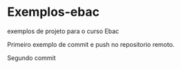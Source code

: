 # Exemplos-ebac
exemplos de projeto para o curso Ebac

Primeiro exemplo de commit e push no repositorio remoto.

Segundo commit
